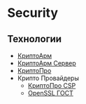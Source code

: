 # Security

## Технологии

- [КриптоАрм]()
- [КриптоАрм Сервер](https://cryptoarm.ru/news/kriptoarm-server/)
- [КриптоПро](https://www.cryptopro.ru/products)
- Крипто Провайдеры
  - [КриптоПро CSP](https://www.cryptopro.ru/products/csp/compare)
  - [OpenSSL ГОСТ](https://redos.red-soft.ru/base/manual/safe-redos/gost-in-openssl/)

